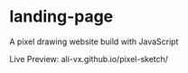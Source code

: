 # landing-page
A pixel drawing website build with JavaScript

Live Preview: ali-vx.github.io/pixel-sketch/

